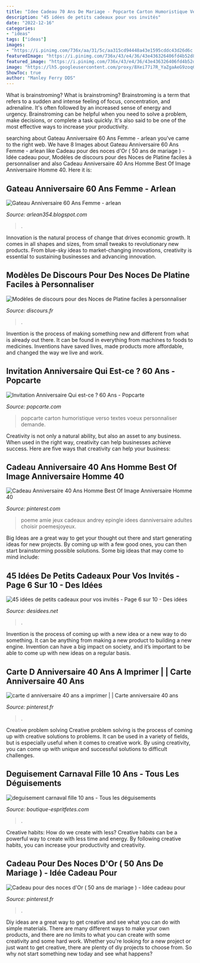 ```yaml
---
title: "Idee Cadeau 70 Ans De Mariage - Popcarte Carton Humoristique Verso Textes Voeux Personnaliser Demande"
description: "45 idées de petits cadeaux pour vos invités"
date: "2022-12-16"
categories:
- "ideas"
tags: ["ideas"]
images:
- "https://i.pinimg.com/736x/aa/31/5c/aa315cd94448a43e1595cddc43d26d6c.jpg"
featuredImage: "https://i.pinimg.com/736x/43/e4/36/43e436326406fd4b52d8f70dab871633.jpg"
featured_image: "https://i.pinimg.com/736x/43/e4/36/43e436326406fd4b52d8f70dab871633.jpg"
image: "https://lh5.googleusercontent.com/proxy/8Xei77i7R_YaZgaAeG9zoq6AXfqLTmoa4R4-yPP0UZVHH8hiQGe_OLSch0ewg72v-Ihm2wPInmFybZ76GFy4flJ0mNujWsnxCAG5qibD0irE57Mbwjc=w1200-h630-p-k-no-nu"
ShowToc: true
author: "Manley Ferry DDS"
---
```



What is brainstroming?
What is brainstroming? Brainstroming is a term that refers to a sudden and intense feeling of focus, concentration, and adrenaline. It's often followed by an increased sense of energy and urgency. Brainstroming can be helpful when you need to solve a problem, make decisions, or complete a task quickly. It's also said to be one of the most effective ways to increase your productivity.

	

		
searching about Gateau Anniversaire 60 Ans Femme - arlean you've came to the right web. We have 8 Images about Gateau Anniversaire 60 Ans Femme - arlean like Cadeau pour des noces d&#039;Or ( 50 ans de mariage ) - Idée cadeau pour, Modèles de discours pour des Noces de Platine faciles à personnaliser and also Cadeau Anniversaire 40 Ans Homme Best Of Image Anniversaire Homme 40. Here it is:
		
    
## Gateau Anniversaire 60 Ans Femme - Arlean

<img loading=lazy src="https://lh5.googleusercontent.com/proxy/8Xei77i7R_YaZgaAeG9zoq6AXfqLTmoa4R4-yPP0UZVHH8hiQGe_OLSch0ewg72v-Ihm2wPInmFybZ76GFy4flJ0mNujWsnxCAG5qibD0irE57Mbwjc=w1200-h630-p-k-no-nu" onerror="this.onerror=null;this.src='https://tse2.mm.bing.net/th?id=OIP.IW_UM06EOZt3Z_nC7fXgkQAAAA&amp;pid=15.1';" alt="Gateau Anniversaire 60 Ans Femme - arlean">

_Source: arlean354.blogspot.com_

>. 

	

Innovation is the natural process of change that drives economic growth. It comes in all shapes and sizes, from small tweaks to revolutionary new products. From blue-sky ideas to market-changing innovations, creativity is essential to sustaining businesses and advancing innovation.

    
## Modèles De Discours Pour Des Noces De Platine Faciles à Personnaliser

<img loading=lazy src="http://cdn.shopify.com/s/files/1/0060/9229/2165/products/anniversaire_de_mariage_bf9930a9-434d-4af8-8fbc-fd6365421900_1024x.jpg?v=1570279804" onerror="this.onerror=null;this.src='https://tse1.mm.bing.net/th?id=OIP.Mn-H3WxiMDtbXCA8ar2SWwHaHa&amp;pid=15.1';" alt="Modèles de discours pour des Noces de Platine faciles à personnaliser">

_Source: discours.fr_

>. 

	

Invention is the process of making something new and different from what is already out there. It can be found in everything from machines to foods to medicines. Inventions have saved lives, made products more affordable, and changed the way we live and work.

    
## Invitation Anniversaire Qui Est-ce ? 60 Ans - Popcarte

<img loading=lazy src="https://www.popcarte.com/cartes-flash/carte-invitation/carte-qui-est-ce-q_max-v17.jpg" onerror="this.onerror=null;this.src='https://tse3.mm.bing.net/th?id=OIP.kl44Q-Ub2LeyJbjtw3YN2QHaHa&amp;pid=15.1';" alt="Invitation Anniversaire Qui est-ce ? 60 Ans - Popcarte">

_Source: popcarte.com_

>popcarte carton humoristique verso textes voeux personnaliser demande. 

	

Creativity is not only a natural ability, but also an asset to any business. When used in the right way, creativity can help businesses achieve success. Here are five ways that creativity can help your business: 

    
## Cadeau Anniversaire 40 Ans Homme Best Of Image Anniversaire Homme 40

<img loading=lazy src="https://i.pinimg.com/736x/43/e4/36/43e436326406fd4b52d8f70dab871633.jpg" onerror="this.onerror=null;this.src='https://tse3.mm.bing.net/th?id=OIP.ET3-ryyN--rahdnduvzS6QHaFI&amp;pid=15.1';" alt="Cadeau Anniversaire 40 Ans Homme Best Of Image Anniversaire Homme 40">

_Source: pinterest.com_

>poeme amie jeux cadeaux andrey epingle idees danniversaire adultes choisir poemesjoyeux. 

	

Big Ideas are a great way to get your thought out there and start generating ideas for new projects. By coming up with a few good ones, you can then start brainstorming possible solutions. Some big ideas that may come to mind include: 

    
## 45 Idées De Petits Cadeaux Pour Vos Invités - Page 6 Sur 10 - Des Idées

<img loading=lazy src="http://desidees.net/wp-content/uploads/2017/03/fantastique-cadeau-pour-petit-garcon-anniversaire-boites-comment-faire-cadeaux-invit%C3%A9s-mariage-pas-cher.jpg" onerror="this.onerror=null;this.src='https://tse3.mm.bing.net/th?id=OIP.BCzr3GNg2Cs3GKS9NH8K1QHaE6&amp;pid=15.1';" alt="45 idées de petits cadeaux pour vos invités - Page 6 sur 10 - Des idées">

_Source: desidees.net_

>. 

	

Invention is the process of coming up with a new idea or a new way to do something. It can be anything from making a new product to building a new engine. Invention can have a big impact on society, and it’s important to be able to come up with new ideas on a regular basis.

    
## Carte D Anniversaire 40 Ans A Imprimer | | Carte Anniversaire 40 Ans

<img loading=lazy src="https://i.pinimg.com/736x/10/31/5b/10315bb86fbc70b167fcf378108252a5.jpg" onerror="this.onerror=null;this.src='https://tse2.mm.bing.net/th?id=OIP.f4WkWHL5RAIbZPaX9RwpNwAAAA&amp;pid=15.1';" alt="carte d anniversaire 40 ans a imprimer | | Carte anniversaire 40 ans">

_Source: pinterest.fr_

>. 

	

Creative problem solving
Creative problem solving is the process of coming up with creative solutions to problems. It can be used in a variety of fields, but is especially useful when it comes to creative work. By using creativity, you can come up with unique and successful solutions to difficult challenges.

    
## Deguisement Carnaval Fille 10 Ans - Tous Les Déguisements

<img loading=lazy src="http://www.boutique-espritfetes.com/images/deguisement-carnaval-fille-10-ans_1.jpg" onerror="this.onerror=null;this.src='https://tse3.mm.bing.net/th?id=OIP.FmYqz9TJgdmcOhN0qWEDYwHaHa&amp;pid=15.1';" alt="deguisement carnaval fille 10 ans - Tous les déguisements">

_Source: boutique-espritfetes.com_

>. 

	

Creative habits: How do we create with less?
Creative habits can be a powerful way to create with less time and energy. By following creative habits, you can increase your productivity and creativity.

    
## Cadeau Pour Des Noces D&#039;Or ( 50 Ans De Mariage ) - Idée Cadeau Pour

<img loading=lazy src="https://i.pinimg.com/736x/aa/31/5c/aa315cd94448a43e1595cddc43d26d6c.jpg" onerror="this.onerror=null;this.src='https://tse3.mm.bing.net/th?id=OIP.NV0SUrG0U0zL0CFQGKxoEQHaGg&amp;pid=15.1';" alt="Cadeau pour des noces d&#039;Or ( 50 ans de mariage ) - Idée cadeau pour">

_Source: pinterest.fr_

>. 

	

Diy ideas are a great way to get creative and see what you can do with simple materials. There are many different ways to make your own products, and there are no limits to what you can create with some creativity and some hard work. Whether you're looking for a new project or just want to get creative, there are plenty of diy projects to choose from. So why not start something new today and see what happens?


